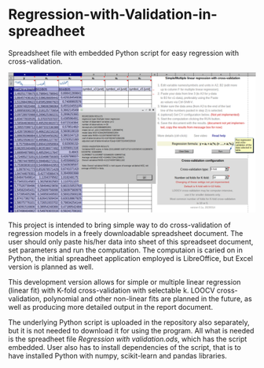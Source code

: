 # Regression-with-Validation-in-spreadheet
Spreadsheet file with embedded Python script for easy regression with cross-validation.

![screenshot v. 0.1a](https://github.com/tomas4/Regression-with-Validation-in-spreadheet/blob/main/screenshot-v0.1a.png)

This project is intended to bring simple way to do cross-validation of regression models in a freely downloadable spreadsheet document. The user should only paste his/her data into sheet of this spreadseet document, set parameters and run the computation. The computaion is caried on in Python, the initial spreadheet application employed is LibreOffice, but Excel version is planned as well.

This development version allows for simple or multiple linear regression (linear fit) with K-fold cross-validation with selectable k. LOOCV cross-validation, polynomial and other non-linear fits are planned in the future, as well as producing more detailed output in the report document.

The underlying Python script is uploaded in the repository also separately, but it is not needed to download it for using the program. All what is needed is the spreadheet file _Regression with validation.ods_, which has the script embedded. User also has to install dependencies of the script, that is to have installed Python with numpy, scikit-learn and pandas libraries. 
